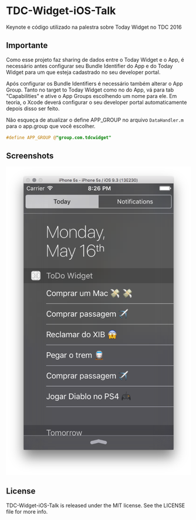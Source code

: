 # TDC-Widget-iOS-Talk
Keynote e código utilizado na palestra sobre Today Widget no TDC 2016


## Importante
Como esse projeto faz sharing de dados entre o Today Widget e o App, é necessário antes configurar seu 
Bundle Identifier do App e do Today Widget para um que esteja cadastrado no seu developer portal.

Após configurar os Bundle Identifiers é necessário também alterar o App Group. Tanto no target to Today Widget como no do App, vá para tab "Capabilities" e ative o App Groups escolhendo um nome para ele. Em teoria, o Xcode deverá configurar o seu developer portal automaticamente depois disso ser feito.

Não esqueça de atualizar o define APP_GROUP no arquivo `DataHandler.m` para o app.group que você escolher.
```objective-c
#define APP_GROUP @"group.com.tdcwidget"
```
## Screenshots
![TodayWidget](/Images/example.png?raw=true "TodayWidget")

## License
TDC-Widget-iOS-Talk is released under the MIT license. See the LICENSE file for more info.
